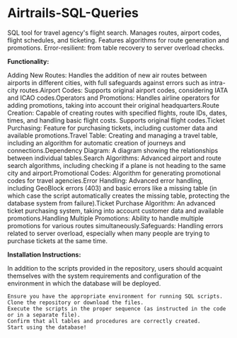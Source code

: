 # Airtrails-SQL-Queries
SQL tool for travel agency's flight search. Manages routes, airport codes, flight schedules, and ticketing. Features algorithms for route generation and promotions. Error-resilient: from table recovery to server overload checks.

**Functionality:**

Adding New Routes: Handles the addition of new air routes between airports in different cities, with full safeguards against errors such as intra-city routes.Airport Codes: Supports original airport codes, considering IATA and ICAO codes.Operators and Promotions: Handles airline operators for adding promotions, taking into account their original headquarters.Route Creation: Capable of creating routes with specified flights, route IDs, dates, times, and handling basic flight costs. Supports original flight codes.Ticket Purchasing: Feature for purchasing tickets, including customer data and available promotions.Travel Table: Creating and managing a travel table, including an algorithm for automatic creation of journeys and connections.Dependency Diagram: A diagram showing the relationships between individual tables.Search Algorithms: Advanced airport and route search algorithms, including checking if a plane is not heading to the same city and airport.Promotional Codes: Algorithm for generating promotional codes for travel agencies.Error Handling: Advanced error handling, including GeoBlock errors (403) and basic errors like a missing table (in which case the script automatically creates the missing table, protecting the database system from failure).Ticket Purchase Algorithm: An advanced ticket purchasing system, taking into account customer data and available promotions.Handling Multiple Promotions: Ability to handle multiple promotions for various routes simultaneously.Safeguards: Handling errors related to server overload, especially when many people are trying to purchase tickets at the same time. 

**Installation Instructions:**

In addition to the scripts provided in the repository, users should acquaint themselves with the system requirements and configuration of the environment in which the database will be deployed.

    Ensure you have the appropriate environment for running SQL scripts.
    Clone the repository or download the files.
    Execute the scripts in the proper sequence (as instructed in the code or in a separate file).
    Confirm that all tables and procedures are correctly created.
    Start using the database!
